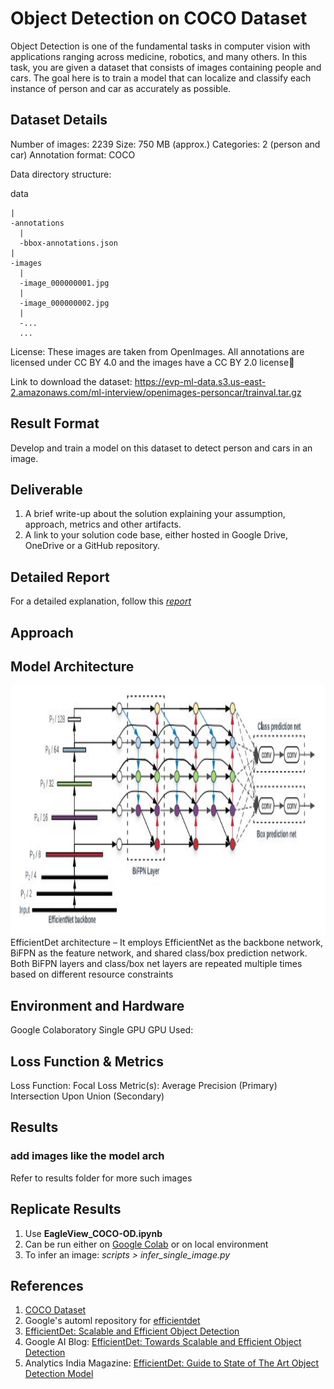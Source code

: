 # Object Detection on COCO Dataset

Object Detection is one of the fundamental tasks in computer vision with applications ranging across medicine, robotics, and many others. In this task, you are given a dataset that consists of images containing people and cars. The goal here is to train a model that can localize and classify each instance of person and car as accurately as possible.

## Dataset Details

Number of images: 2239
Size: 750 MB (approx.)
Categories: 2 (person and car)
Annotation format: COCO

Data directory structure:

  data
  
    |
    -annotations
      |
      -bbox-annotations.json
    |
    -images
      |
      -image_000000001.jpg
      |
      -image_000000002.jpg
      |
      -...
      ...
      
License: These images are taken from OpenImages. All annotations are licensed under CC BY 4.0 and the images have a CC BY 2.0 license

Link to download the dataset: https://evp-ml-data.s3.us-east-2.amazonaws.com/ml-interview/openimages-personcar/trainval.tar.gz

## Result Format

Develop and train a model on this dataset to detect person and cars in an image.

## Deliverable

1. A brief write-up about the solution explaining your assumption, approach, metrics and other artifacts.
2. A link to your solution code base, either hosted in Google Drive, OneDrive or a GitHub repository.

## Detailed Report

For a detailed explanation, follow this *[report]()*

## Approach



## Model Architecture

<img src="https://github.com/learner-subodh/EagleView_COCO-OD/blob/main/EfficientDet_Architecture.jpg?raw=true" width="1400" height="400">
EfficientDet architecture – It employs EfficientNet as the backbone network, BiFPN as the feature network, and shared class/box prediction network. Both BiFPN layers and class/box net layers are repeated multiple times based on different resource constraints

## Environment and Hardware

Google Colaboratory
Single GPU
GPU Used:

## Loss Function & Metrics

Loss Function: Focal Loss
Metric(s): Average Precision (Primary)
           Intersection Upon Union (Secondary)

## Results

### add images like the model arch
Refer to results folder for more such images

## Replicate Results

1. Use **EagleView_COCO-OD.ipynb**
2. Can be run either on [Google Colab](https://colab.research.google.com/notebooks/intro.ipynb) or on local environment
3. To infer an image: 
    *scripts > infer_single_image.py*

## References

1. [COCO Dataset](https://cocodataset.org/#home)
2. Google's automl repository for [efficientdet](https://github.com/google/automl/tree/master/efficientdet)
3. [EfficientDet: Scalable and Efficient Object Detection](https://arxiv.org/pdf/1911.09070.pdf)
4. Google AI Blog: [EfficientDet: Towards Scalable and Efficient Object Detection](https://ai.googleblog.com/2020/04/efficientdet-towards-scalable-and.html)
5. Analytics India Magazine: [EfficientDet: Guide to State of The Art Object Detection Model](https://analyticsindiamag.com/efficientdet/)
